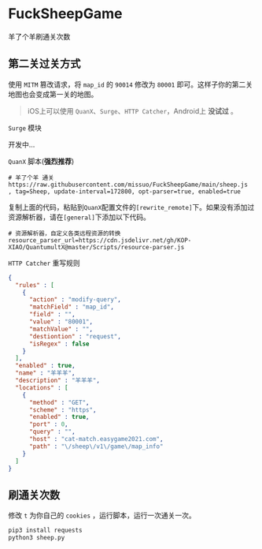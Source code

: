 <!--
 * @Author: Vincent Young
 * @Date: 2022-09-15 14:18:33
 * @LastEditors: Vincent Young
 * @LastEditTime: 2022-09-15 15:38:31
 * @FilePath: /FuckSheepGame/README.md
 * @Telegram: https://t.me/missuo
 * 
 * Copyright © 2022 by Vincent, All Rights Reserved. 
-->
# FuckSheepGame
羊了个羊刷通关次数

## 第二关过关方式
使用 `MITM` 篡改请求，将 `map_id` 的 `90014` 修改为 `80001` 即可。这样子你的第二关地图也会变成第一关的地图。
> iOS上可以使用 `QuanX`、`Surge`、`HTTP Catcher`，Android上 **没试过** 。

`Surge` 模块

开发中...

`QuanX` 脚本(**强烈推荐**)
```
# 羊了个羊 通关
https://raw.githubusercontent.com/missuo/FuckSheepGame/main/sheep.js
, tag=Sheep, update-interval=172800, opt-parser=true, enabled=true
```
复制上面的代码，粘贴到`QuanX`配置文件的`[rewrite_remote]`下。如果没有添加过资源解析器，请在`[general]`下添加以下代码。

```
# 资源解析器，自定义各类远程资源的转换
resource_parser_url=https://cdn.jsdelivr.net/gh/KOP-XIAO/QuantumultX@master/Scripts/resource-parser.js
```

`HTTP Catcher` 重写规则
```json
{
  "rules" : [
    {
      "action" : "modify-query",
      "matchField" : "map_id",
      "field" : "",
      "value" : "80001",
      "matchValue" : "",
      "destiontion" : "request",
      "isRegex" : false
    }
  ],
  "enabled" : true,
  "name" : "羊羊羊",
  "description" : "羊羊羊",
  "locations" : [
    {
      "method" : "GET",
      "scheme" : "https",
      "enabled" : true,
      "port" : 0,
      "query" : "",
      "host" : "cat-match.easygame2021.com",
      "path" : "\/sheep\/v1\/game\/map_info"
    }
  ]
}
```


## 刷通关次数
修改 `t` 为你自己的 `cookies` ，运行脚本，运行一次通关一次。
```python
pip3 install requests
python3 sheep.py
```
